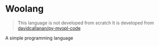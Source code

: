 # Woolang
> This language is not developed from scratch
> It is developed from [davidcallanan/py-myopl-code](https://github.com/davidcallanan/py-myopl-code)

A simple programming language

